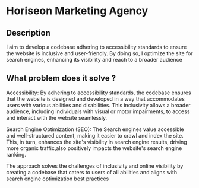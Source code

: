 # Horiseon Marketing Agency

## Description
I aim to develop a codebase adhering to accessibility standards to ensure the website is inclusive and user-friendly. By doing so, I optimize the site for search engines, enhancing its visibility and reach to a broader audience

## What problem does it solve ?
Accessibility: By adhering to accessibility standards, the codebase ensures that the website is designed and developed in a way that accommodates users with various abilities and disabilities. This inclusivity allows a broader audience, including individuals with visual or motor impairments, to access and interact with the website seamlessly.

Search Engine Optimization (SEO): The Search engines value accessible and well-structured content, making it easier to crawl and index the site. This, in turn, enhances the site's visibility in search engine results, driving more organic traffic,also positively impacts the website's search engine ranking.

The approach solves the challenges of inclusivity and online visibility by creating a codebase that caters to users of all abilities and aligns with search engine optimization best practices
